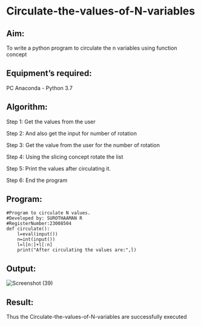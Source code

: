 # Circulate-the-values-of-N-variables
## Aim:
To write a python program to circulate the n variables using function concept
## Equipment’s required:
PC
Anaconda - Python 3.7
## Algorithm: 
Step 1:
Get the values from the user

Step 2:
And also get the input for number of rotation

Step 3:
Get the value from the user for the number of rotation

Step 4:
Using the slicing concept rotate the list

Step 5:
Print the values after circulating it.

Step 6:
End the program
## Program:
```
#Program to circulate N values.
#Developed by: SUROTHAAMAN R
#RegisterNumber:23008504
def circulate():
    l=eval(input())
    n=int(input())
    l=l[n:]+l[:n]
    print("After circulating the values are:",l)
```
## Output:
![Screenshot (39)](https://github.com/surothaaman/Circulate-the-values-of-N-variables/assets/133313653/45db85ea-5e51-4e76-81a9-ef73c25b510e)

## Result:
Thus the Circulate-the-values-of-N-variables are successfully executed
